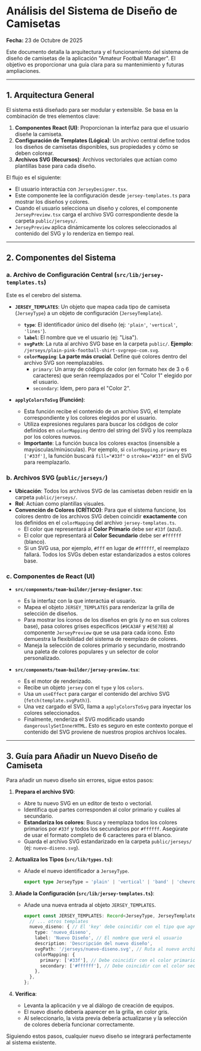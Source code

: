 # Análisis del Sistema de Diseño de Camisetas

**Fecha:** 23 de Octubre de 2025

Este documento detalla la arquitectura y el funcionamiento del sistema de diseño de camisetas de la aplicación "Amateur Football Manager". El objetivo es proporcionar una guía clara para su mantenimiento y futuras ampliaciones.

---

## 1. Arquitectura General

El sistema está diseñado para ser modular y extensible. Se basa en la combinación de tres elementos clave:

1.  **Componentes React (UI)**: Proporcionan la interfaz para que el usuario diseñe la camiseta.
2.  **Configuración de Templates (Lógica)**: Un archivo central define todos los diseños de camisetas disponibles, sus propiedades y cómo se deben colorear.
3.  **Archivos SVG (Recursos)**: Archivos vectoriales que actúan como plantillas base para cada diseño.

El flujo es el siguiente:
- El usuario interactúa con `JerseyDesigner.tsx`.
- Este componente lee la configuración desde `jersey-templates.ts` para mostrar los diseños y colores.
- Cuando el usuario selecciona un diseño y colores, el componente `JerseyPreview.tsx` carga el archivo SVG correspondiente desde la carpeta `public/jerseys/`.
- `JerseyPreview` aplica dinámicamente los colores seleccionados al contenido del SVG y lo renderiza en tiempo real.

---

## 2. Componentes del Sistema

### a. Archivo de Configuración Central (`src/lib/jersey-templates.ts`)

Este es el cerebro del sistema.

-   **`JERSEY_TEMPLATES`**: Un objeto que mapea cada tipo de camiseta (`JerseyType`) a un objeto de configuración (`JerseyTemplate`).
    -   **`type`**: El identificador único del diseño (ej: `'plain'`, `'vertical'`, `'lines'`).
    -   **`label`**: El nombre que ve el usuario (ej: "Lisa").
    -   **`svgPath`**: La ruta al archivo SVG base en la carpeta `public/`. **Ejemplo**: `/jerseys/plain-pink-football-shirt-svgrepo-com.svg`.
    -   **`colorMapping`**: **La parte más crucial**. Define qué colores dentro del archivo SVG son reemplazables.
        -   `primary`: Un array de códigos de color (en formato hex de 3 o 6 caracteres) que serán reemplazados por el "Color 1" elegido por el usuario.
        -   `secondary`: Idem, pero para el "Color 2".

-   **`applyColorsToSvg` (Función)**:
    -   Esta función recibe el contenido de un archivo SVG, el template correspondiente y los colores elegidos por el usuario.
    -   Utiliza expresiones regulares para buscar los códigos de color definidos en `colorMapping` dentro del string del SVG y los reemplaza por los colores nuevos.
    -   **Importante**: La función busca los colores exactos (insensible a mayúsculas/minúsculas). Por ejemplo, si `colorMapping.primary` es `['#33f']`, la función buscará `fill="#33f"` o `stroke="#33f"` en el SVG para reemplazarlo.

### b. Archivos SVG (`public/jerseys/`)

-   **Ubicación**: Todos los archivos SVG de las camisetas deben residir en la carpeta `public/jerseys/`.
-   **Rol**: Actúan como plantillas visuales.
-   **Convención de Colores (CRÍTICO)**: Para que el sistema funcione, los colores dentro de los archivos SVG deben coincidir **exactamente** con los definidos en el `colorMapping` del archivo `jersey-templates.ts`.
    -   El color que representará al **Color Primario** debe ser `#33f` (azul).
    -   El color que representará al **Color Secundario** debe ser `#ffffff` (blanco).
    -   Si un SVG usa, por ejemplo, `#fff` en lugar de `#ffffff`, el reemplazo fallará. Todos los SVGs deben estar estandarizados a estos colores base.

### c. Componentes de React (UI)

-   **`src/components/team-builder/jersey-designer.tsx`**:
    -   Es la interfaz con la que interactúa el usuario.
    -   Mapea el objeto `JERSEY_TEMPLATES` para renderizar la grilla de selección de diseños.
    -   Para mostrar los íconos de los diseños en gris (y no en sus colores base), pasa colores grises específicos (`#9CA3AF` y `#E5E7EB`) al componente `JerseyPreview` que se usa para cada ícono. Esto demuestra la flexibilidad del sistema de reemplazo de colores.
    -   Maneja la selección de colores primario y secundario, mostrando una paleta de colores populares y un selector de color personalizado.

-   **`src/components/team-builder/jersey-preview.tsx`**:
    -   Es el motor de renderizado.
    -   Recibe un objeto `jersey` con el `type` y los `colors`.
    -   Usa un `useEffect` para cargar el contenido del archivo SVG (`fetch(template.svgPath)`).
    -   Una vez cargado el SVG, llama a `applyColorsToSvg` para inyectar los colores seleccionados.
    -   Finalmente, renderiza el SVG modificado usando `dangerouslySetInnerHTML`. Esto es seguro en este contexto porque el contenido del SVG proviene de nuestros propios archivos locales.

---

## 3. Guía para Añadir un Nuevo Diseño de Camiseta

Para añadir un nuevo diseño sin errores, sigue estos pasos:

1.  **Prepara el archivo SVG**:
    -   Abre tu nuevo SVG en un editor de texto o vectorial.
    -   Identifica qué partes corresponden al color primario y cuáles al secundario.
    -   **Estandariza los colores**: Busca y reemplaza todos los colores primarios por `#33f` y todos los secundarios por `#ffffff`. Asegúrate de usar el formato completo de 6 caracteres para el blanco.
    -   Guarda el archivo SVG estandarizado en la carpeta `public/jerseys/` (ej: `nuevo-diseno.svg`).

2.  **Actualiza los Tipos (`src/lib/types.ts`)**:
    -   Añade el nuevo identificador a `JerseyType`.
        ```typescript
        export type JerseyType = 'plain' | 'vertical' | 'band' | 'chevron' | 'thirds' | 'lines' | 'nuevo_diseno';
        ```

3.  **Añade la Configuración (`src/lib/jersey-templates.ts`)**:
    -   Añade una nueva entrada al objeto `JERSEY_TEMPLATES`.
        ```typescript
        export const JERSEY_TEMPLATES: Record<JerseyType, JerseyTemplate> = {
          // ... otros templates
          nuevo_diseno: { // El 'key' debe coincidir con el tipo que agregaste
            type: 'nuevo_diseno',
            label: 'Nuevo Diseño', // El nombre que verá el usuario
            description: 'Descripción del nuevo diseño',
            svgPath: '/jerseys/nuevo-diseno.svg', // Ruta al nuevo archivo SVG
            colorMapping: {
              primary: ['#33f'], // Debe coincidir con el color primario estandarizado en el SVG
              secondary: ['#ffffff'], // Debe coincidir con el color secundario estandarizado
            },
          },
        };
        ```

4.  **Verifica**:
    -   Levanta la aplicación y ve al diálogo de creación de equipos.
    -   El nuevo diseño debería aparecer en la grilla, en color gris.
    -   Al seleccionarlo, la vista previa debería actualizarse y la selección de colores debería funcionar correctamente.

Siguiendo estos pasos, cualquier nuevo diseño se integrará perfectamente al sistema existente.
